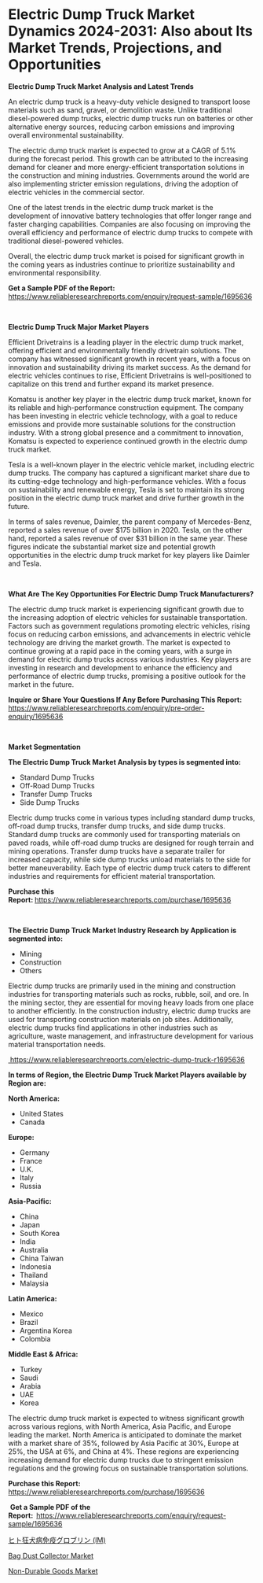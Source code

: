 <p><h1>Electric Dump Truck Market Dynamics 2024-2031: Also about Its Market Trends, Projections, and Opportunities</h1></p><p><strong>Electric Dump Truck Market Analysis and Latest Trends</strong></p>
<p><p>An electric dump truck is a heavy-duty vehicle designed to transport loose materials such as sand, gravel, or demolition waste. Unlike traditional diesel-powered dump trucks, electric dump trucks run on batteries or other alternative energy sources, reducing carbon emissions and improving overall environmental sustainability.</p><p>The electric dump truck market is expected to grow at a CAGR of 5.1% during the forecast period. This growth can be attributed to the increasing demand for cleaner and more energy-efficient transportation solutions in the construction and mining industries. Governments around the world are also implementing stricter emission regulations, driving the adoption of electric vehicles in the commercial sector.</p><p>One of the latest trends in the electric dump truck market is the development of innovative battery technologies that offer longer range and faster charging capabilities. Companies are also focusing on improving the overall efficiency and performance of electric dump trucks to compete with traditional diesel-powered vehicles.</p><p>Overall, the electric dump truck market is poised for significant growth in the coming years as industries continue to prioritize sustainability and environmental responsibility.</p></p>
<p><strong>Get a Sample PDF of the Report:&nbsp;</strong> <a href="https://www.reliableresearchreports.com/enquiry/request-sample/1695636">https://www.reliableresearchreports.com/enquiry/request-sample/1695636</a></p>
<p>&nbsp;</p>
<p><strong>Electric Dump Truck Major Market Players</strong></p>
<p><p>Efficient Drivetrains is a leading player in the electric dump truck market, offering efficient and environmentally friendly drivetrain solutions. The company has witnessed significant growth in recent years, with a focus on innovation and sustainability driving its market success. As the demand for electric vehicles continues to rise, Efficient Drivetrains is well-positioned to capitalize on this trend and further expand its market presence.</p><p>Komatsu is another key player in the electric dump truck market, known for its reliable and high-performance construction equipment. The company has been investing in electric vehicle technology, with a goal to reduce emissions and provide more sustainable solutions for the construction industry. With a strong global presence and a commitment to innovation, Komatsu is expected to experience continued growth in the electric dump truck market.</p><p>Tesla is a well-known player in the electric vehicle market, including electric dump trucks. The company has captured a significant market share due to its cutting-edge technology and high-performance vehicles. With a focus on sustainability and renewable energy, Tesla is set to maintain its strong position in the electric dump truck market and drive further growth in the future.</p><p>In terms of sales revenue, Daimler, the parent company of Mercedes-Benz, reported a sales revenue of over $175 billion in 2020. Tesla, on the other hand, reported a sales revenue of over $31 billion in the same year. These figures indicate the substantial market size and potential growth opportunities in the electric dump truck market for key players like Daimler and Tesla.</p></p>
<p>&nbsp;</p>
<p><strong>What Are The Key Opportunities For Electric Dump Truck Manufacturers?</strong></p>
<p><p>The electric dump truck market is experiencing significant growth due to the increasing adoption of electric vehicles for sustainable transportation. Factors such as government regulations promoting electric vehicles, rising focus on reducing carbon emissions, and advancements in electric vehicle technology are driving the market growth. The market is expected to continue growing at a rapid pace in the coming years, with a surge in demand for electric dump trucks across various industries. Key players are investing in research and development to enhance the efficiency and performance of electric dump trucks, promising a positive outlook for the market in the future.</p></p>
<p><strong>Inquire or Share Your Questions If Any Before Purchasing This Report:</strong> <a href="https://www.reliableresearchreports.com/enquiry/pre-order-enquiry/1695636">https://www.reliableresearchreports.com/enquiry/pre-order-enquiry/1695636</a></p>
<p>&nbsp;</p>
<p><strong>Market Segmentation</strong></p>
<p><strong>The Electric Dump Truck Market Analysis by types is segmented into:</strong></p>
<p><ul><li>Standard Dump Trucks</li><li>Off-Road Dump Trucks</li><li>Transfer Dump Trucks</li><li>Side Dump Trucks</li></ul></p>
<p><p>Electric dump trucks come in various types including standard dump trucks, off-road dump trucks, transfer dump trucks, and side dump trucks. Standard dump trucks are commonly used for transporting materials on paved roads, while off-road dump trucks are designed for rough terrain and mining operations. Transfer dump trucks have a separate trailer for increased capacity, while side dump trucks unload materials to the side for better maneuverability. Each type of electric dump truck caters to different industries and requirements for efficient material transportation.</p></p>
<p><strong>Purchase this Report:&nbsp;</strong><a href="https://www.reliableresearchreports.com/purchase/1695636">https://www.reliableresearchreports.com/purchase/1695636</a></p>
<p>&nbsp;</p>
<p><strong>The Electric Dump Truck Market Industry Research by Application is segmented into:</strong></p>
<p><ul><li>Mining</li><li>Construction</li><li>Others</li></ul></p>
<p><p>Electric dump trucks are primarily used in the mining and construction industries for transporting materials such as rocks, rubble, soil, and ore. In the mining sector, they are essential for moving heavy loads from one place to another efficiently. In the construction industry, electric dump trucks are used for transporting construction materials on job sites. Additionally, electric dump trucks find applications in other industries such as agriculture, waste management, and infrastructure development for various material transportation needs.</p></p>
<p><a href="https://www.reliableresearchreports.com/electric-dump-truck-r1695636">&nbsp;https://www.reliableresearchreports.com/electric-dump-truck-r1695636</a></p>
<p><strong>In terms of Region, the Electric Dump Truck Market Players available by Region are:</strong></p>
<p>
    <p> <strong> North America: </strong>
        <ul>
            <li>United States</li>
            <li>Canada</li>
        </ul>
        </p> 
    <p> <strong> Europe: </strong>
        <ul>
            <li>Germany</li>
            <li>France</li>
            <li>U.K.</li>
            <li>Italy</li>
            <li>Russia</li>
        </ul>
        </p> 
    <p> <strong> Asia-Pacific: </strong>
        <ul>
            <li>China</li>
            <li>Japan</li>
            <li>South Korea</li>
            <li>India</li>
            <li>Australia</li>
            <li>China Taiwan</li>
            <li>Indonesia</li>
            <li>Thailand</li>
            <li>Malaysia</li>
        </ul>
        </p> 
    <p> <strong> Latin America: </strong>
        <ul>
            <li>Mexico</li>
            <li>Brazil</li>
            <li>Argentina Korea</li>
            <li>Colombia</li>
        </ul>
        </p> 
    <p> <strong> Middle East & Africa: </strong>
        <ul>
            <li>Turkey</li>
            <li>Saudi</li>
            <li>Arabia</li>
            <li>UAE</li>
            <li>Korea</li>
        </ul>
    </p>
    </p>
<p><p>The electric dump truck market is expected to witness significant growth across various regions, with North America, Asia Pacific, and Europe leading the market. North America is anticipated to dominate the market with a market share of 35%, followed by Asia Pacific at 30%, Europe at 25%, the USA at 6%, and China at 4%. These regions are experiencing increasing demand for electric dump trucks due to stringent emission regulations and the growing focus on sustainable transportation solutions.</p></p>
<p><strong>Purchase this Report: </strong><a href="https://www.reliableresearchreports.com/purchase/1695636">https://www.reliableresearchreports.com/purchase/1695636</a></p>
<p>&nbsp;<strong>Get a Sample PDF of the Report:&nbsp;&nbsp;</strong><a href="https://www.reliableresearchreports.com/enquiry/request-sample/1695636">https://www.reliableresearchreports.com/enquiry/request-sample/1695636</a></p>
<p><strong></strong></p>
<p><p><a href="https://github.com/oqxogxyvqe90775/Market-Research-Report-List-2/blob/main/4766100121874.md">ヒト狂犬病免疫グロブリン (IM)</a></p><p><a href="https://issuu.com/reportprime-2/docs/bag-dust-collector-market-size-2030.pptx">Bag Dust Collector Market</a></p><p><a href="https://github.com/cheribeninsig/Market-Research-Report-List-1/blob/main/non-durable-goods-market.md">Non-Durable Goods Market</a></p></p>